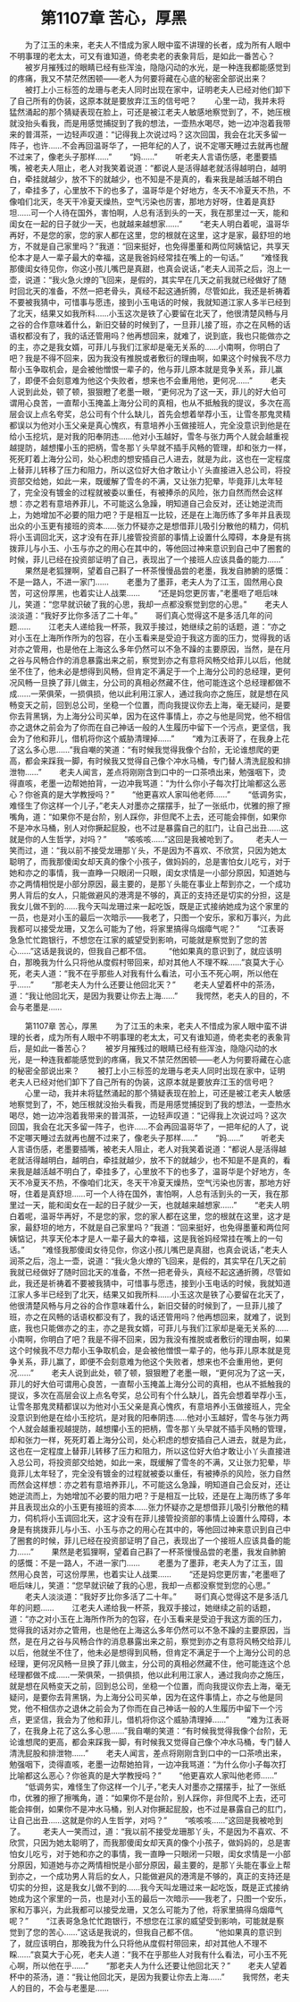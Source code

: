 # 　　第1107章 苦心，厚黑
　　为了江玉的未来，老夫人不惜成为家人眼中蛮不讲理的长者，成为所有人眼中不明事理的老太太，可又有谁知道，倚老卖老的表象背后，是如此一番苦心？
　　被岁月摧残过的眼睛已经有些浑浊，隐隐闪动的水光，是一种连我都能感觉到的疼痛，我又不禁茫然困顿——老人为何要将藏在心底的秘密全部说出来？
　　被打上小三标签的龙珊与老夫人同时出现在家中，证明老夫人已经对他们卸下了自己所有的伪装，这原本就是要放弃江玉的信号吧？
　　心里一动，我并未将猛然涌起的那个猜疑表现在脸上，可还是被江老夫人敏感地察觉到了，不，她压根就没抬头看我，而是用感觉捕捉到了我的想法，一壶热水喝尽，她一边冲泡着我带来的普洱茶，一边轻声叹道：“记得我上次说过吗？这次回国，我会在北天多留一阵子，也许……不会再回温哥华了，一把年纪的人了，说不定哪天睡过去就再也醒不过来了，像老头子那样……”
　　“妈……”
　　听老夫人言语伤感，老墨要插嘴，被老夫人阻止，老人对我笑着说道：“都说人是活得越老就活得越明白，越明白，牵挂就越少，放不下的就越少，也不知是不是真的，看来我是越活越不明白了，牵挂多了，心里放不下的也多了，温哥华是个好地方，冬天不冷夏天不热，不像咱们北天，冬天干冷夏天燥热，空气污染也厉害，那地方好呀，住着是真舒坦……可一个人待在国外，害怕啊，人总有活到头的一天，我在那里过一天，能和闺女在一起的日子就少一天，也就越来越想家……”
　　“老夫人明白着呢，温哥华再好，不是您的家，您的家人都在这里，您的根就在这里，这才是家，最舒坦的地方，不就是自己家里吗？”我道：“回来挺好，也免得墨董和两位阿姨惦记，共享天伦本才是人一辈子最大的幸福，这是我爸妈经常挂在嘴上的一句话。”
　　“难怪我那傻闺女待见你，你这小孩儿嘴巴是真甜，也真会说话，”老夫人润茶之后，泡上一壶，说道：“我火急火燎的飞回来，是假的，其实早在几天之前我就已经做好了随时回北天的准备，不然一把老骨头，真经不起这通折腾，尽管如此，我还是祈祷着不要被我猜中，可惜事与愿违，接到小玉电话的时候，我就知道江家人多半已经到了北天，结果又如我所料……小玉这次是铁了心要留在北天了，他很清楚风畅与月之谷的合作意味着什么，新旧交替的时候到了，一旦菲儿接了班，亦之在风畅的话语权都没有了，我的话还管用吗？他再想回来，就难了，说到底，我也只能做亦之的主，亦之是我女婿，可菲儿与我们江家却是毫无关系的……小南啊，你明白了吧？我是不得不回来，因为我没有推脱或者敷衍的理由啊，如果这个时候我不尽力帮小玉争取机会，是会被他憎恨一辈子的，他与菲儿原本就是竞争关系，菲儿赢了，即便不会刻意难为他这个失败者，想来也不会重用他，更何况……”
　　老夫人说到此处，顿了顿，狠狠瞪了老墨一眼，“更何况为了这一天，菲儿的好大伯可谓用心良苦，一直帮小玉掩盖上海分公司的真相，也从不抵触我的提议，多次在高层会议上点名夸奖，总公司有个什么缺儿，首先会想着举荐小玉，让雪冬那鬼灵精都误以为他对小玉父亲是真心愧疚，有意培养小玉做接班人，完全没意识到他是在给小玉挖坑，是对我的阳奉阴违……他对小玉越好，雪冬与张力两个人就会越重视越提防，越想攥小玉的把柄，雪冬那丫头早就不插手风畅的管理，却和张力一样，死死盯着上海分公司，处心积虑的想安插自己人进去，就是为此，这也在一定程度上替菲儿转移了压力和阻力，所以这位好大伯才敢让小丫头直接进入总公司，将投资部交给她，如此一来，既缓解了雪冬的不满，又让张力犯晕，毕竟菲儿太年轻了，完全没有镀金的过程就被委以重任，有被捧杀的风险，张力自然而然会这样想：亦之若有意培养菲儿，不可能这么急躁，明知道自己会反对，还让她逆流而上，为她增加不必要的阻力吧？于是相互一比较，还是在上海历练了多年并且表现出众的小玉更有接班的资本……张力怀疑亦之是想借菲儿吸引分散他的精力，伺机将小玉调回北天，这才没有在菲儿接管投资部的事情上设置什么障碍，本身是有挑拨菲儿与小玉、小玉与亦之的用心在其中的，等他回过神来意识到自己中了圈套的时候，菲儿已经在投资部证明了自己，表现出了一个接班人应该具备的能力……”
　　果然是老狐狸啊，望着自己斟了一杯茶慢慢品尝的老墨，我发自肺腑的感慨：不是一路人，不进一家门……
　　老墨为了墨菲，老夫人为了江玉，固然用心良苦，可这份厚黑，也着实让人战栗……
　　“还是妈您更厉害，”老墨咂了咂后味儿，笑道：“您早就识破了我的心思，我却一点都没察觉到您的心思。”
　　老夫人淡淡道：“我好歹比你多活了二十年。”
　　哥们真心觉得这不是多活几年的问题……
　　江老夫人递给我一杯茶，我双手接过，她继续之前的话题，道：“亦之对小玉在上海所作所为的包容，在小玉看来是受迫于我这方面的压力，觉得我的话对亦之管用，也是他在上海这么多年仍然可以不急不躁的主要原因，当然，是在月之谷与风畅合作的消息暴露出来之前，察觉到亦之有意将风畅交给菲儿以后，他就坐不住了，他未必是想得到风畅，但肯定不满足于一个上海分公司的总经理，更何况风畅一旦换了菲儿做主，分公司的真相必然藏不住，他可能连这个总经理都做不成……一荣俱荣，一损俱损，他以此利用江家人，通过我向亦之施压，就是想在风畅变天之前，回到总公司，坐稳一个位置，而向我提议你去上海，毫无疑问，是要你去背黑锅，为上海分公司买单，因为在这件事情上，亦之与他是同党，他不相信亦之退休之前会为了你而在自己神话一般的人生履历中留下一个污点，更坚信，我会为了他和菲儿，借机将你这个威胁清理掉……”
　　“难为江表哥了，在我身上花了这么多心思……”我自嘲的笑道：“有时候我觉得我像个台阶，无论谁想爬的更高，都会来踩我一脚，有时候我又觉得自己像个冲水马桶，专门替人清洗屁股和排泄物……”
　　老夫人闻言，差点将刚刚含到口中的一口茶喷出来，勉强咽下，烫得直咳，老墨一边帮她拍背，一边冲我骂道：“为什么你小子每次打比喻都这么恶心？你爸真的是大学教授吗？”
　　“他更喜欢人家叫他老师……”
　　“低调务实，难怪生了你这样一个儿子，”老夫人对墨亦之摆摆手，扯了一张纸巾，优雅的擦了擦嘴角，道：“如果你不是台阶，别人踩你，非但爬不上去，还可能会摔倒，如果你不是冲水马桶，别人对你撅起屁股，也不过是暴露自己的肛门，让自己出丑……这就是你的人生哲学，对吗？”
　　“咳咳咳……”这回是我被呛到了。
　　老夫人一笑而过，道：“我以前不接受龙珊那丫头，不是因为不喜欢、不欣赏，只因为她太聪明了，而我那傻闺女却天真的像个小孩子，做妈妈的，总是害怕女儿吃亏，对于她和亦之的事情，我一直睁一只眼闭一只眼，闺女求情是一小部分原因，知道她与亦之两情相悦是小部分原因，最主要的，是那丫头能在事业上帮到亦之，一个成功男人背后的女人，只能做避风的港湾是不够的，真正的支持还是切实的分担，这是我女儿做不到的……我今天叫龙珊过来一起吃饭，既是正式接纳她成为这个家里的一员，也是对小玉的最后一次暗示——我老了，只图一个安乐，家和万事兴，为此我都可以接受龙珊，又怎么可能为了他，将家里搞得乌烟瘴气呢？”
　　“江表哥急急忙忙跑银行，不想您在江家的威望受到影响，可能就是察觉到了您的苦心……”这话是我说的，但我自己都不信。
　　“他如果真的意识到了，就应该明白，那晚我为什么只将他从度假村带回来，却对其他人不理不睬……”哀莫大于心死，老夫人道：“我不在乎那些人对我有什么看法，可小玉不死心啊，所以他在乎……”
　　“那老夫人为什么还要让他回北天？”
　　老夫人望着杯中的茶汤，道：“我让他回北天，是因为我要让你去上海……”
　　我愕然，老夫人的目的，不会与老墨是……

　　第1107章 苦心，厚黑
　　为了江玉的未来，老夫人不惜成为家人眼中蛮不讲理的长者，成为所有人眼中不明事理的老太太，可又有谁知道，倚老卖老的表象背后，是如此一番苦心？
　　被岁月摧残过的眼睛已经有些浑浊，隐隐闪动的水光，是一种连我都能感觉到的疼痛，我又不禁茫然困顿——老人为何要将藏在心底的秘密全部说出来？
　　被打上小三标签的龙珊与老夫人同时出现在家中，证明老夫人已经对他们卸下了自己所有的伪装，这原本就是要放弃江玉的信号吧？
　　心里一动，我并未将猛然涌起的那个猜疑表现在脸上，可还是被江老夫人敏感地察觉到了，不，她压根就没抬头看我，而是用感觉捕捉到了我的想法，一壶热水喝尽，她一边冲泡着我带来的普洱茶，一边轻声叹道：“记得我上次说过吗？这次回国，我会在北天多留一阵子，也许……不会再回温哥华了，一把年纪的人了，说不定哪天睡过去就再也醒不过来了，像老头子那样……”
　　“妈……”
　　听老夫人言语伤感，老墨要插嘴，被老夫人阻止，老人对我笑着说道：“都说人是活得越老就活得越明白，越明白，牵挂就越少，放不下的就越少，也不知是不是真的，看来我是越活越不明白了，牵挂多了，心里放不下的也多了，温哥华是个好地方，冬天不冷夏天不热，不像咱们北天，冬天干冷夏天燥热，空气污染也厉害，那地方好呀，住着是真舒坦……可一个人待在国外，害怕啊，人总有活到头的一天，我在那里过一天，能和闺女在一起的日子就少一天，也就越来越想家……”
　　“老夫人明白着呢，温哥华再好，不是您的家，您的家人都在这里，您的根就在这里，这才是家，最舒坦的地方，不就是自己家里吗？”我道：“回来挺好，也免得墨董和两位阿姨惦记，共享天伦本才是人一辈子最大的幸福，这是我爸妈经常挂在嘴上的一句话。”
　　“难怪我那傻闺女待见你，你这小孩儿嘴巴是真甜，也真会说话，”老夫人润茶之后，泡上一壶，说道：“我火急火燎的飞回来，是假的，其实早在几天之前我就已经做好了随时回北天的准备，不然一把老骨头，真经不起这通折腾，尽管如此，我还是祈祷着不要被我猜中，可惜事与愿违，接到小玉电话的时候，我就知道江家人多半已经到了北天，结果又如我所料……小玉这次是铁了心要留在北天了，他很清楚风畅与月之谷的合作意味着什么，新旧交替的时候到了，一旦菲儿接了班，亦之在风畅的话语权都没有了，我的话还管用吗？他再想回来，就难了，说到底，我也只能做亦之的主，亦之是我女婿，可菲儿与我们江家却是毫无关系的……小南啊，你明白了吧？我是不得不回来，因为我没有推脱或者敷衍的理由啊，如果这个时候我不尽力帮小玉争取机会，是会被他憎恨一辈子的，他与菲儿原本就是竞争关系，菲儿赢了，即便不会刻意难为他这个失败者，想来也不会重用他，更何况……”
　　老夫人说到此处，顿了顿，狠狠瞪了老墨一眼，“更何况为了这一天，菲儿的好大伯可谓用心良苦，一直帮小玉掩盖上海分公司的真相，也从不抵触我的提议，多次在高层会议上点名夸奖，总公司有个什么缺儿，首先会想着举荐小玉，让雪冬那鬼灵精都误以为他对小玉父亲是真心愧疚，有意培养小玉做接班人，完全没意识到他是在给小玉挖坑，是对我的阳奉阴违……他对小玉越好，雪冬与张力两个人就会越重视越提防，越想攥小玉的把柄，雪冬那丫头早就不插手风畅的管理，却和张力一样，死死盯着上海分公司，处心积虑的想安插自己人进去，就是为此，这也在一定程度上替菲儿转移了压力和阻力，所以这位好大伯才敢让小丫头直接进入总公司，将投资部交给她，如此一来，既缓解了雪冬的不满，又让张力犯晕，毕竟菲儿太年轻了，完全没有镀金的过程就被委以重任，有被捧杀的风险，张力自然而然会这样想：亦之若有意培养菲儿，不可能这么急躁，明知道自己会反对，还让她逆流而上，为她增加不必要的阻力吧？于是相互一比较，还是在上海历练了多年并且表现出众的小玉更有接班的资本……张力怀疑亦之是想借菲儿吸引分散他的精力，伺机将小玉调回北天，这才没有在菲儿接管投资部的事情上设置什么障碍，本身是有挑拨菲儿与小玉、小玉与亦之的用心在其中的，等他回过神来意识到自己中了圈套的时候，菲儿已经在投资部证明了自己，表现出了一个接班人应该具备的能力……”
　　果然是老狐狸啊，望着自己斟了一杯茶慢慢品尝的老墨，我发自肺腑的感慨：不是一路人，不进一家门……
　　老墨为了墨菲，老夫人为了江玉，固然用心良苦，可这份厚黑，也着实让人战栗……
　　“还是妈您更厉害，”老墨咂了咂后味儿，笑道：“您早就识破了我的心思，我却一点都没察觉到您的心思。”
　　老夫人淡淡道：“我好歹比你多活了二十年。”
　　哥们真心觉得这不是多活几年的问题……
　　江老夫人递给我一杯茶，我双手接过，她继续之前的话题，道：“亦之对小玉在上海所作所为的包容，在小玉看来是受迫于我这方面的压力，觉得我的话对亦之管用，也是他在上海这么多年仍然可以不急不躁的主要原因，当然，是在月之谷与风畅合作的消息暴露出来之前，察觉到亦之有意将风畅交给菲儿以后，他就坐不住了，他未必是想得到风畅，但肯定不满足于一个上海分公司的总经理，更何况风畅一旦换了菲儿做主，分公司的真相必然藏不住，他可能连这个总经理都做不成……一荣俱荣，一损俱损，他以此利用江家人，通过我向亦之施压，就是想在风畅变天之前，回到总公司，坐稳一个位置，而向我提议你去上海，毫无疑问，是要你去背黑锅，为上海分公司买单，因为在这件事情上，亦之与他是同党，他不相信亦之退休之前会为了你而在自己神话一般的人生履历中留下一个污点，更坚信，我会为了他和菲儿，借机将你这个威胁清理掉……”
　　“难为江表哥了，在我身上花了这么多心思……”我自嘲的笑道：“有时候我觉得我像个台阶，无论谁想爬的更高，都会来踩我一脚，有时候我又觉得自己像个冲水马桶，专门替人清洗屁股和排泄物……”
　　老夫人闻言，差点将刚刚含到口中的一口茶喷出来，勉强咽下，烫得直咳，老墨一边帮她拍背，一边冲我骂道：“为什么你小子每次打比喻都这么恶心？你爸真的是大学教授吗？”
　　“他更喜欢人家叫他老师……”
　　“低调务实，难怪生了你这样一个儿子，”老夫人对墨亦之摆摆手，扯了一张纸巾，优雅的擦了擦嘴角，道：“如果你不是台阶，别人踩你，非但爬不上去，还可能会摔倒，如果你不是冲水马桶，别人对你撅起屁股，也不过是暴露自己的肛门，让自己出丑……这就是你的人生哲学，对吗？”
　　“咳咳咳……”这回是我被呛到了。
　　老夫人一笑而过，道：“我以前不接受龙珊那丫头，不是因为不喜欢、不欣赏，只因为她太聪明了，而我那傻闺女却天真的像个小孩子，做妈妈的，总是害怕女儿吃亏，对于她和亦之的事情，我一直睁一只眼闭一只眼，闺女求情是一小部分原因，知道她与亦之两情相悦是小部分原因，最主要的，是那丫头能在事业上帮到亦之，一个成功男人背后的女人，只能做避风的港湾是不够的，真正的支持还是切实的分担，这是我女儿做不到的……我今天叫龙珊过来一起吃饭，既是正式接纳她成为这个家里的一员，也是对小玉的最后一次暗示——我老了，只图一个安乐，家和万事兴，为此我都可以接受龙珊，又怎么可能为了他，将家里搞得乌烟瘴气呢？”
　　“江表哥急急忙忙跑银行，不想您在江家的威望受到影响，可能就是察觉到了您的苦心……”这话是我说的，但我自己都不信。
　　“他如果真的意识到了，就应该明白，那晚我为什么只将他从度假村带回来，却对其他人不理不睬……”哀莫大于心死，老夫人道：“我不在乎那些人对我有什么看法，可小玉不死心啊，所以他在乎……”
　　“那老夫人为什么还要让他回北天？”
　　老夫人望着杯中的茶汤，道：“我让他回北天，是因为我要让你去上海……”
　　我愕然，老夫人的目的，不会与老墨是……

